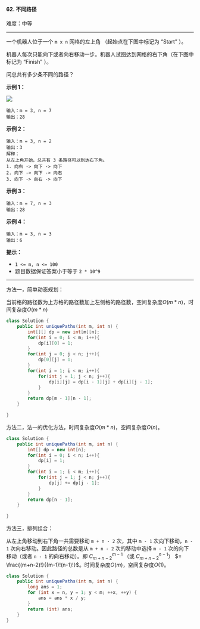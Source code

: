 #### 62. 不同路径

难度：中等

---

一个机器人位于一个 `m x n` 网格的左上角 （起始点在下图中标记为 “Start” ）。

机器人每次只能向下或者向右移动一步。机器人试图达到网格的右下角（在下图中标记为 “Finish” ）。

问总共有多少条不同的路径？

 **示例 1：** 

![](https://assets.leetcode.com/uploads/2018/10/22/robot_maze.png)
```
输入：m = 3, n = 7
输出：28
```

 **示例 2：** 

```
输入：m = 3, n = 2
输出：3
解释：
从左上角开始，总共有 3 条路径可以到达右下角。
1. 向右 -> 向下 -> 向下
2. 向下 -> 向下 -> 向右
3. 向下 -> 向右 -> 向下
```

 **示例 3：** 

```
输入：m = 7, n = 3
输出：28
```

 **示例 4：** 

```
输入：m = 3, n = 3
输出：6
```

 **提示：** 

*   `1 <= m, n <= 100`
*   题目数据保证答案小于等于 `2 * 10^9`

---

方法一，简单动态规划：

当前格的路径数为上方格的路径数加上左侧格的路径数，空间复杂度$O(m*n)$，时间复杂度$O(m*n)$

```java
class Solution {
    public int uniquePaths(int m, int n) {
        int[][] dp = new int[m][n];
        for(int i = 0; i < m; i++){
            dp[i][0] = 1;
        }
        for(int j = 0; j < n; j++){
            dp[0][j] = 1;
        }
        for(int i = 1; i < m; i++){
            for(int j = 1; j < n; j++){
                dp[i][j] = dp[i - 1][j] + dp[i][j - 1];
            }
        }
        return dp[m - 1][n - 1];
    }
    
}
```



方法二，法一的优化方法，时间复杂度$O(m * n)$，空间复杂度$O(n)$。

```Java
class Solution {
    public int uniquePaths(int m, int n) {
        int[] dp = new int[n];
        for(int i = 0; i < n; i++){
            dp[i] = 1;
        }
        for(int i = 1; i < m; i++){
            for(int j = 1; j < n; j++){
                dp[j] += dp[j - 1];
            }
        }
        return dp[n - 1];
    }
    
}
```



方法三，排列组合：

从左上角移动到右下角一共需要移动 `m + n - 2` 次，其中 `m - 1` 次向下移动，`n - 1` 次向右移动。因此路径的总数是从 `m + n - 2` 次的移动中选择 `m - 1` 次的向下移动（或者 `n - 1` 的向右移动）。即 $C_{m+n-2}^{m - 1}$ （或 $C_{m+n-2}^{n - 1}$） $= \frac{(m+n-2)!}{(m-1)!(n-1)!}$。时间复杂度$O(m)$，空间复杂度$O(1)$。

```java
class Solution {
    public int uniquePaths(int m, int n) {
        long ans = 1;
        for (int x = n, y = 1; y < m; ++x, ++y) {
            ans = ans * x / y;
        }
        return (int) ans;
    }
}
```

